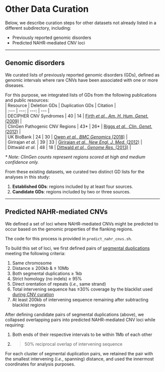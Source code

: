 # Other Data Curation  

Below, we describe curation steps for other datasets not already listed in a different subdirectory, including:  

* Previously reported genomic disorders  
* Predicted NAHR-mediated CNV loci  


---  

## Genomic disorders  

We curated lists of previously reported genomic disorders (GDs), defined as genomic intervals where rare CNVs have been associated with one or more diseases.  

For this purpose, we integrated lists of GDs from the following publications and public resources:  
| Resource | Deletion GDs | Duplication GDs | Citation |  
| :--- | ---: | ---: | --- |  
| DECIPHER CNV Syndromes | 40 | 14 | [Firth _et al._, _Am. H. Hum. Genet._ (2009)](http://dx.doi.org/10.1016/j.ajhg.2009.03.010) |  
| ClinGen Pathogenic CNV Regions | 43\* | 26\*  | [Riggs _et al._, _Clin. Genet._ (2012)](https://www.ncbi.nlm.nih.gov/pubmed/22097934) |  
| UK BioBank | 24 | 30 | [Owen _et al._, _BMC Genomics_ (2018)](https://www.ncbi.nlm.nih.gov/pmc/articles/PMC6278042/) |  
| Girirajan _et al._ | 39 | 33 | [Girirajan _et al._, _New Engl. J. Med._ (2012)](https://www.nejm.org/doi/full/10.1056/NEJMoa1200395) |  
| Dittwald _et al._ | 48 | 18 | [Dittwald _et al._, _Genome Res._ (2013)](https://www.ncbi.nlm.nih.gov/pubmed/23657883) |  

_\* Note: ClinGen counts represent regions scored at high and medium confidence only._  

From these existing datasets, we curated two distinct GD lists for the analyses in this study:  

1. **Established GDs**: regions included by at least four sources.  
2. **Candidate GDs**: regions included by two or three sources.  

---  

## Predicted NAHR-mediated CNVs  

We defined a set of loci where NAHR-mediated CNVs might be predicted to occur based on the genomic properties of the flanking regions.  

The code for this process is provided in `predict_nahr_cnvs.sh`.  

To build this set of loci, we first defined pairs of [segmental duplications](https://genome.ucsc.edu/cgi-bin/hgTables) meeting the following criteria:  
1. Same chromosome
2. Distance ≥ 200kb & ≤ 10Mb
3. Both segmental duplications ≥ 1kb
4. Strict homology (no indels) ≥ 95%
5. Direct orentation of repeats (_i.e._, same strand)
6. Total intervening sequence has ≤30% coverage by the blacklist used [during CNV curation](https://github.com/talkowski-lab/rCNV2/tree/master/data_curation/CNV#curation-steps-rare-cnvs)  
7. At least 200kb of intervening sequence remaining after subtracting blacklist regions

After defining candidate pairs of segmental duplications (above), we collapsed overlapping pairs into predicted NAHR-mediated CNV loci while requiring:
1. Both ends of their respective intervals to be within 1Mb of each other  
2. >50% reciprocal overlap of intervening sequence  

For each cluster of segmental duplication pairs, we retained the pair with the smallest intervening (_i.e._, spanning) distance, and used the innermost coordinates for analysis purposes.  
